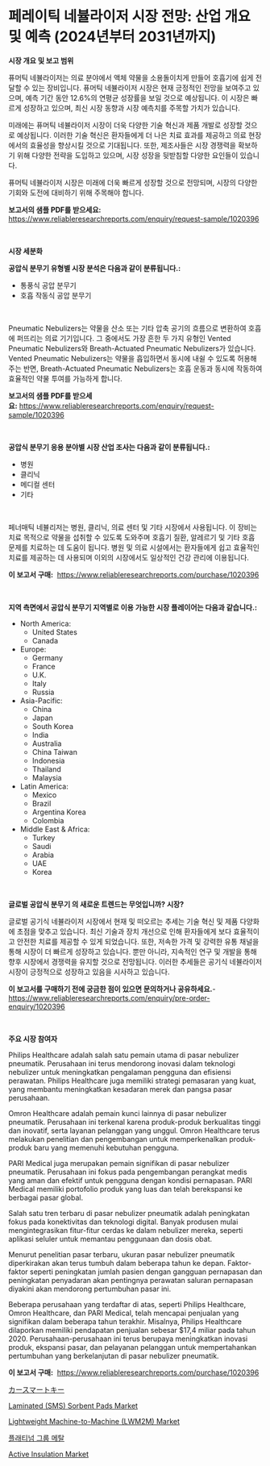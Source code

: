 <p><h1>페레이틱 네뷸라이저 시장 전망: 산업 개요 및 예측 (2024년부터 2031년까지)</h1></p><p><strong>시장 개요 및 보고 범위</strong></p>
<p><p>퓨머틱 네뷸라이저는 의료 분야에서 액체 약물을 소용돌이치게 만들어 호흡기에 쉽게 전달할 수 있는 장비입니다. 퓨머틱 네뷸라이저 시장은 현재 긍정적인 전망을 보여주고 있으며, 예측 기간 동안 12.6%의 연평균 성장률을 보일 것으로 예상됩니다. 이 시장은 빠르게 성장하고 있으며, 최신 시장 동향과 시장 예측치를 주목할 가치가 있습니다.</p><p>미래에는 퓨머틱 네뷸라이저 시장이 더욱 다양한 기술 혁신과 제품 개발로 성장할 것으로 예상됩니다. 이러한 기술 혁신은 환자들에게 더 나은 치료 효과를 제공하고 의료 현장에서의 효율성을 향상시킬 것으로 기대됩니다. 또한, 제조사들은 시장 경쟁력을 확보하기 위해 다양한 전략을 도입하고 있으며, 시장 성장을 뒷받침할 다양한 요인들이 있습니다.</p><p>퓨머틱 네뷸라이저 시장은 미래에 더욱 빠르게 성장할 것으로 전망되며, 시장의 다양한 기회와 도전에 대비하기 위해 주목해야 합니다.</p></p>
<p><strong>보고서의 샘플 PDF를 받으세요:</strong> <a href="https://www.reliableresearchreports.com/enquiry/request-sample/1020396">https://www.reliableresearchreports.com/enquiry/request-sample/1020396</a></p>
<p>&nbsp;</p>
<p><strong>시장 세분화</strong></p>
<p><strong>공압식 분무기 유형별 시장 분석은 다음과 같이 분류됩니다.:</strong></p>
<p><ul><li>통풍식 공압 분무기</li><li>호흡 작동식 공압 분무기</li></ul></p>
<p>&nbsp;</p>
<p><p>Pneumatic Nebulizers는 약물을 산소 또는 기타 압축 공기의 흐름으로 변환하여 호흡에 퍼뜨리는 의료 기기입니다. 그 중에서도 가장 흔한 두 가지 유형인 Vented Pneumatic Nebulizers와 Breath-Actuated Pneumatic Nebulizers가 있습니다. Vented Pneumatic Nebulizers는 약물을 흡입하면서 동시에 내쉴 수 있도록 허용해주는 반면, Breath-Actuated Pneumatic Nebulizers는 호흡 운동과 동시에 작동하여 효율적인 약물 투여를 가능하게 합니다.</p></p>
<p><strong>보고서의 샘플 PDF를 받으세요:</strong>&nbsp;<a href="https://www.reliableresearchreports.com/enquiry/request-sample/1020396">https://www.reliableresearchreports.com/enquiry/request-sample/1020396</a></p>
<p>&nbsp;</p>
<p><strong> 공압식 분무기 응용 분야별 시장 산업 조사는 다음과 같이 분류됩니다.:</strong></p>
<p><ul><li>병원</li><li>클리닉</li><li>메디컬 센터</li><li>기타</li></ul></p>
<p>&nbsp;</p>
<p><p>페너매틱 네뷸리저는 병원, 클리닉, 의료 센터 및 기타 시장에서 사용됩니다. 이 장비는 치료 목적으로 약물을 섭취할 수 있도록 도와주며 호흡기 질환, 알레르기 및 기타 호흡 문제를 치료하는 데 도움이 됩니다. 병원 및 의료 시설에서는 환자들에게 쉽고 효율적인 치료를 제공하는 데 사용되며 이외의 시장에서도 일상적인 건강 관리에 이용됩니다.</p></p>
<p><strong>이 보고서 구매:</strong>&nbsp; <a href="https://www.reliableresearchreports.com/purchase/1020396">https://www.reliableresearchreports.com/purchase/1020396</a></p>
<p>&nbsp;</p>
<p><strong>지역 측면에서 공압식 분무기 지역별로 이용 가능한 시장 플레이어는 다음과 같습니다.:</strong></p>
<p><ul>
    <li>
        North America:
        <ul>
            <li>United States</li>
            <li>Canada</li>
        </ul>
    </li>
    <li>
        Europe:
        <ul>
            <li>Germany</li>
            <li>France</li>
            <li>U.K.</li>
            <li>Italy</li>
            <li>Russia</li>
        </ul>
    </li>
    <li>
        Asia-Pacific:
        <ul>
            <li>China</li>
            <li>Japan</li>
            <li>South Korea</li>
            <li>India</li>
            <li>Australia</li>
            <li>China Taiwan</li>
            <li>Indonesia</li>
            <li>Thailand</li>
            <li>Malaysia</li>
        </ul>
    </li>
    <li>
        Latin America:
        <ul>
            <li>Mexico</li>
            <li>Brazil</li>
            <li>Argentina Korea</li>
            <li>Colombia</li>
        </ul>
    </li>
    <li>
        Middle East & Africa:
        <ul>
            <li>Turkey</li>
            <li>Saudi</li>
            <li>Arabia</li>
            <li>UAE</li>
            <li>Korea</li>
        </ul>
    </li>
    </ul></p>
<p>&nbsp;</p>
<p><strong>글로벌 공압식 분무기 의 새로운 트렌드는 무엇입니까? 시장?</strong></p>
<p><p>글로벌 공기식 네뷸라이저 시장에서 현재 및 떠오르는 추세는 기술 혁신 및 제품 다양화에 초점을 맞추고 있습니다. 최신 기술과 장치 개선으로 인해 환자들에게 보다 효율적이고 안전한 치료를 제공할 수 있게 되었습니다. 또한, 저속한 가격 및 강력한 유통 채널을 통해 시장이 더 빠르게 성장하고 있습니다. 뿐만 아니라, 지속적인 연구 및 개발을 통해 향후 시장에서 경쟁력을 유지할 것으로 전망됩니다. 이러한 추세들은 공기식 네뷸라이저 시장이 긍정적으로 성장하고 있음을 시사하고 있습니다.</p></p>
<p><strong>이 보고서를 구매하기 전에 궁금한 점이 있으면 문의하거나 공유하세요.</strong>- <a href="https://www.reliableresearchreports.com/enquiry/pre-order-enquiry/1020396">https://www.reliableresearchreports.com/enquiry/pre-order-enquiry/1020396</a></p>
<p>&nbsp;</p>
<p><strong>주요 시장 참여자</strong></p>
<p><p>Philips Healthcare adalah salah satu pemain utama di pasar nebulizer pneumatik. Perusahaan ini terus mendorong inovasi dalam teknologi nebulizer untuk meningkatkan pengalaman pengguna dan efisiensi perawatan. Philips Healthcare juga memiliki strategi pemasaran yang kuat, yang membantu meningkatkan kesadaran merek dan pangsa pasar perusahaan.</p><p>Omron Healthcare adalah pemain kunci lainnya di pasar nebulizer pneumatik. Perusahaan ini terkenal karena produk-produk berkualitas tinggi dan inovatif, serta layanan pelanggan yang unggul. Omron Healthcare terus melakukan penelitian dan pengembangan untuk memperkenalkan produk-produk baru yang memenuhi kebutuhan pengguna.</p><p>PARI Medical juga merupakan pemain signifikan di pasar nebulizer pneumatik. Perusahaan ini fokus pada pengembangan perangkat medis yang aman dan efektif untuk pengguna dengan kondisi pernapasan. PARI Medical memiliki portofolio produk yang luas dan telah berekspansi ke berbagai pasar global.</p><p>Salah satu tren terbaru di pasar nebulizer pneumatik adalah peningkatan fokus pada konektivitas dan teknologi digital. Banyak produsen mulai mengintegrasikan fitur-fitur cerdas ke dalam nebulizer mereka, seperti aplikasi seluler untuk memantau penggunaan dan dosis obat.</p><p>Menurut penelitian pasar terbaru, ukuran pasar nebulizer pneumatik diperkirakan akan terus tumbuh dalam beberapa tahun ke depan. Faktor-faktor seperti peningkatan jumlah pasien dengan gangguan pernapasan dan peningkatan penyadaran akan pentingnya perawatan saluran pernapasan diyakini akan mendorong pertumbuhan pasar ini.</p><p>Beberapa perusahaan yang terdaftar di atas, seperti Philips Healthcare, Omron Healthcare, dan PARI Medical, telah mencapai penjualan yang signifikan dalam beberapa tahun terakhir. Misalnya, Philips Healthcare dilaporkan memiliki pendapatan penjualan sebesar $17,4 miliar pada tahun 2020. Perusahaan-perusahaan ini terus berupaya meningkatkan inovasi produk, ekspansi pasar, dan pelayanan pelanggan untuk mempertahankan pertumbuhan yang berkelanjutan di pasar nebulizer pneumatik.</p></p>
<p><strong>이 보고서 구매:</strong>&nbsp;&nbsp;<a href="https://www.reliableresearchreports.com/purchase/1020396">https://www.reliableresearchreports.com/purchase/1020396</a></p>
<p><p><a href="https://github.com/oqoeusbvpadwjs08/Market-Research-Report-List-1/blob/main/7456925193050.md">カースマートキー</a></p><p><a href="https://issuu.com/reportprime-2/docs/laminated-sms-sorbent-pads-market-size-2030.pptx">Laminated (SMS) Sorbent Pads Market</a></p><p><a href="https://issuu.com/reportprime-2/docs/lightweight-machine-to-machine-lwm2m-market-size-2">Lightweight Machine-to-Machine (LWM2M) Market</a></p><p><a href="https://github.com/sougarounis/Market-Research-Report-List-2/blob/main/2475760192786.md">플래티넘 그룹 메탈</a></p><p><a href="https://github.com/gdfhhhj/Market-Research-Report-List-3/blob/main/active-insulation-market.md">Active Insulation Market</a></p></p>
